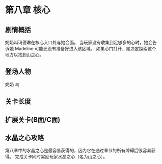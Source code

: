 # 第八章 核心
## 剧情概括
奶奶叫玛德琳在核心入口处与她会面。 当玩家没有收集到足够多的心时，她会告诉她 Madeline 可能还没有准备好进入该区域。 如果心门打开，她决定探索这个地方以找到山之心。 
## 登场人物
奶奶 鸟 
## 关卡长度
## 扩展关卡(**B面**/**C面**)
## 水晶之心攻略
第八章中的水晶之心是最容易获得的，因为它在通过章节的所有障碍后很容易获得。 完成关卡同时奖励玩家水晶之心（名为山之心）。 
